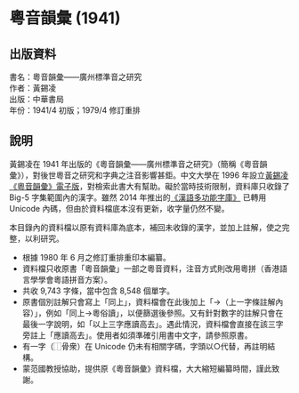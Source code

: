 粵音韻彙 (1941)
===============

出版資料
--------
書名：粵音韻彙——廣州標準音之研究<br>
作者：黃錫凌<br>
出版：中華書局<br>
年份：1941/4 初版；1979/4 修訂重排<br>

說明
----
黃錫凌在 1941 年出版的《粵音韻彙——廣州標準音之研究》（簡稱《粵音韻彙》），對後世粵音之研究和字典之注音影響甚鉅。中文大學在 1996 年設立[黃錫凌《粵音韻彙》電子版](https://humanum.arts.cuhk.edu.hk/Lexis/Canton/)，對檢索此書大有幫助。礙於當時技術限制，資料庫只收錄了 Big-5 字集範圍內的漢字。雖然 2014 年推出的[《漢語多功能字庫》](http://humanum.arts.cuhk.edu.hk/Lexis/lexi-mf/) 已轉用 Unicode 內碼，但由於資料檔底本沒有更新，收字量仍然不變。

本目錄內的資料檔以原有資料庫為底本，補回未收錄的漢字，並加上註解，使之完整，以利研究。

 * 根據 1980 年 6 月之修訂重排重印本編纂。
 * 資料檔只收原書「粵音韻彙」一部之粵音資料，注音方式則改用粵拼（香港語言學學會粵語拼音方案）。
 * 共收 9,743 字條，當中包含 8,548 個單字。
 * 原書個別註解只會寫上「同上」，資料檔會在此後加上「→（上一字條註解內容）」，例如「同上→粵俗讀」，以便篩選後參照。又有針對數字的註解只會在最後一字說明，如「以上三字應讀高去」。遇此情況，資料檔會直接在該三字旁註上「應讀高去」。使用者如須準確引用書中文字，請參照原書。
 * 有一字（⿰骨衆）在 Unicode 仍未有相關字碼，字頭以○代替，再註明結構。
 * 蒙范國教授協助，提供原《粵音韻彙》資料檔，大大縮短編纂時間，謹此致謝。
